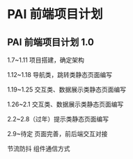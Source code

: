 # PAI 前端项目计划

## PAI 前端项目计划 1.0

1.7~1.11 项目搭建，确定架构

1.12~1.18 导航类，跳转类静态页面编写

1.19~1.25  交互类、数据展示类静态页面编写

1.26~2.1 交互类、数据展示类静态页面编写

2.2~2.8（过年）提示类静态页面编写

2.9~待定 页面完善，前后端交互对接



节流防抖
组件通信方式
